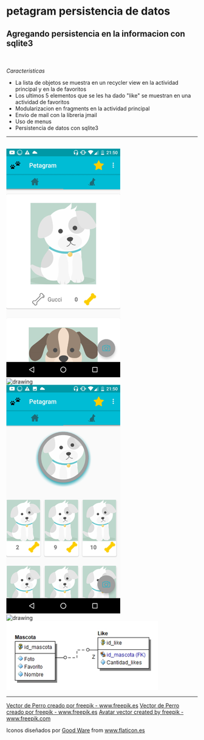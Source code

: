 # petagram persistencia de datos
**Agregando persistencia en la informacion con sqlite3**
---
<br/><br/>
*Caracteristicas*
- La lista de objetos se muestra en un recycler view en la actividad principal y en la de favoritos
- Los ultimos 5 elementos que se les ha dado "like" se muestran en una actividad de favoritos
- Modularizacion en fragments en la actividad principal
- Envio de mail con la libreria jmail
- Uso de menus
- Persistencia de datos con sqlite3
---
<br/>
				<img src="https://github.com/InvedAllens/petagram-persistencia-datos/blob/master/Screenshots/Screenshot1%20.jpg" alt="drawing" width="300"/>
<br/>
				<img src="https://github.com/InvedAllens/petagram-persistencia-datos/blob/master/Screenshots/Screenshot4.jpg" alt="drawing" width="300"/>
<br/>
				<img src="https://github.com/InvedAllens/petagram-persistencia-datos/blob/master/Screenshots/Screenshot3.jpg" alt="drawing" width="300"/>
<br/>
				<img src="https://github.com/InvedAllens/petagram-persistencia-datos/blob/master/Screenshots/Screenshot5.jpg" alt="drawing" width="300"/>
<br/>
				<img src="https://github.com/InvedAllens/petagram-persistencia-datos/blob/master/Screenshots/petagram.jpg" alt="drawing" width="400"/>
				
 ---

<a href='https://www.freepik.es/fotos-vectores-gratis/perro'>Vector de Perro creado por freepik - www.freepik.es</a>
<a href="https://www.freepik.es/fotos-vectores-gratis/perro">Vector de Perro creado por freepik - www.freepik.es</a>
<a href="https://www.freepik.com/free-photos-vectors/avatar">Avatar vector created by freepik - www.freepik.com</a>
<div>Iconos diseñados por <a href="https://www.flaticon.es/icono-gratis/camara_685655" title="Good Ware">Good Ware</a> from <a href="https://www.flaticon.es/" title="Flaticon">www.flaticon.es</a></div>
